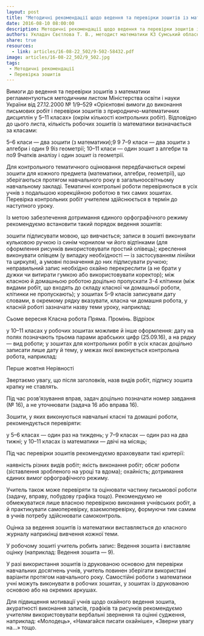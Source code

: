 ```yaml
---
layout: post
title: "Методичні рекомендації щодо ведення та перевірки зошитів із математики в навчальних закладах"
date: 2016-08-10 08:00:00
description: Методичні рекомендації щодо ведення та перевірки зошитів із математики в навчальних закладах
authors: Укладач Свєтлова Т. В., методист математики КЗ Сумський обласний інститут післядипломної педагогічної освіти
share: true
resources:
  - link: articles/16-08-22_502/9-502-58432.pdf
image: articles/16-08-22_502/9_502.jpg
tags:
 - Методичні рекомендації
 - Перевірка зошитів
---
```


Вимоги до ведення та перевірки зошитів з математики регламентуються методичним листом Міністерства освіти і науки України від 27.12.2000 № 1/9–529 «Орієнтовні вимоги до виконання письмових робіт і перевірки зошитів з природничо-математичних дисциплін у 5–11 класах» (окрім кількості контрольних робіт). Відповідно до цього листа, кількість робочих зошитів із математики визначається за класами:

5–6 класи — два зошити (з математики);9 9
7–9 класи — два зошити з алгебри і один 9 9із геометрії;
10–11 класи — один зошит з алгебри та по9 9чатків аналізу і один зошит із геометрії.

Для контрольного тематичного оцінювання передбачаються окремі зошити для кожного предмета (математики, алгебри, геометрії), що зберігаються протягом навчального року в загальноосвітньому навчальному закладі. Тематичні контрольні роботи перевіряються в усіх учнів з подальшою корекційною роботою в тих самих зошитах. Перевірка контрольних робіт учителем здійснюється в термін до наступного уроку.

Із метою забезпечення дотримання єдиного орфографічного режиму рекомендуємо встановити такий порядок ведення зошитів:

зошити підписувати мовою, що вивчається;
записи в зошиті виконувати кульковою ручкою із синім чорнилом чи його відтінками (для оформлення рисунків використовувати простий олівець);
креслення виконувати олівцем (у випадку необхідності — із застосуванням лінійки та циркуля), а умовні позначення до них підписувати ручкою;
неправильний запис необхідно охайно перекреслити (а не брати у дужки чи витирати гумкою або використовувати коректор);
між класною й домашньою роботою доцільно пропускати 3-4 клітинки (між видами робіт, що входять до складу класної чи домашньої роботи, клітинки не пропускають);
у зошитах 5–9 класів записувати дату словами, в окремому рядку вказувати, класна чи домашня робота, у класній роботі зазначати назву теми уроку, наприклад:

Сьоме вересня
Класна робота
Пряма. Промінь. Відрізок

у 10–11 класах у робочих зошитах можливе й інше оформлення: дату на полях позначають трьома парами арабських цифр (25.09.16), а на рядку — вид роботи;
у зошитах для контрольних робіт в усіх класах доцільно записати лише дату й тему, у межах якої виконується контрольна робота, наприклад:

Перше жовтня
Нерівності

Звертаємо увагу, що після заголовків, назв видів робіт, підпису зошита крапку не ставлять.

Під час розв’язування вправ, задач доцільно позначати номер завдання (№ 16), а не уточнювати (задача 16 або вправа 16).

Зошити, у яких виконуються навчальні класні та домашні роботи, рекомендується перевіряти:

у 5–6 класах — один раз на тиждень;
у 7–9 класах — один раз на два тижні;
у 10–11 класах із математики — двічі на місяць;

Під час перевірки зошитів рекомендуємо враховувати такі критерії:

наявність різних видів робіт;
якість виконання робіт;
обсяг роботи (зіставлення зробленого на уроці та вдома);
охайність;
дотримання єдиних вимог орфографічного режиму.


Учитель також може перевіряти та оцінювати частину письмової роботи (задачу, вправу, побудову графіка тощо). Рекомендуємо не обмежуватися лише власною перевіркою виконання учнівських робіт, а й практикувати самоперевірку, взаємоперевірку, формуючи тим самим в учнів потребу здійснювати самоконтроль.

Оцінка за ведення зошитів із математики виставляється до класного журналу наприкінці вивчення кожної теми.

У робочому зошиті учитель робить запис: Ведення зошита і виставляє оцінку (наприклад: Ведення зошита — 9).

У разі використання зошитів із друкованою основою для перевірки навчальних досягнень учнів, учитель повинен зберігати використані варіанти протягом навчального року. Самостійні роботи з математики учні можуть виконувати в робочих зошитах, у зошитах із друкованою основою або на окремих аркушах.

Для підвищення мотивації учнів щодо охайного ведення зошита, акуратності виконання записів, графіків та рисунків рекомендуємо учителям використовувати вербальні звернення та оцінні судження, наприклад: «Молодець», «Намагайся писати охайніше», «Зверни увагу на...» тощо.
